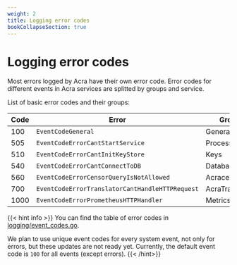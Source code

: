 ```yaml
---
weight: 2
title: Logging error codes
bookCollapseSection: true
---
```


# Logging error codes

Most errors logged by Acra have their own error code.
Error codes for different events in Acra services are splitted by groups and service. 

List of basic error codes and their groups:

| Code | Error | Group |
| --- | ---------------------------------   | --------  |
|  100  | `EventCodeGeneral`                | General   |
|  505  | `EventCodeErrorCantStartService`  | Processes | 
|  510  | `EventCodeErrorCantInitKeyStore`  | Keys      |
|  540  | `EventCodeErrorCantConnectToDB`   | Database  |    
|  560  | `EventCodeErrorCensorQueryIsNotAllowed`   | Acracensor  |    
|  700  | `EventCodeErrorTranslatorCantHandleHTTPRequest`   | AcraTranslator  |    
|  1000  | `EventCodeErrorPrometheusHTTPHandler`   | Metrics  |    


{{< hint info >}}
You can find the table of error codes in [logging/event_codes.go](https://github.com/cossacklabs/acra/blob/master/logging/event_codes.go).

We plan to use unique event codes for every system event, not only for errors, but these updates are not ready yet. Currently, the default event code is `100` for all events (except errors).
{{< /hint>}}